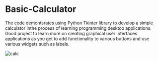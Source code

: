 # Basic-Calculator
The code demontsrates using Python Tkinter library to develop a simple calculator inthe process of learning programming desktop applications. Good project to learn more on creating graphical user interfaces applications as you get to add functionality to various buttons and use various widgets such as labels.

![calc](https://github.com/user-attachments/assets/66f5fddb-0161-4596-b7e7-e9b5725106c5)
